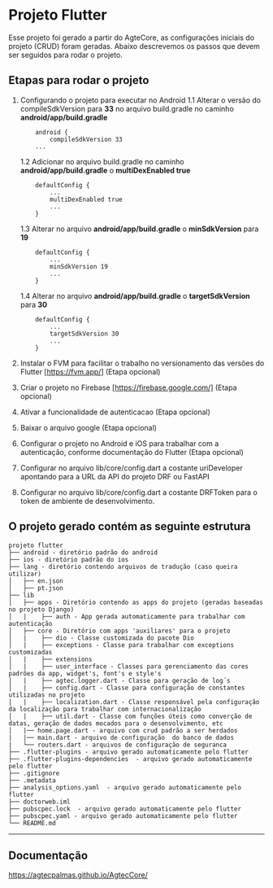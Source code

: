 # Projeto Flutter

Esse projeto foi gerado a partir do AgteCore, as configurações iniciais do projeto (CRUD) foram geradas.
Abaixo descrevemos os passos que devem ser seguidos para rodar o projeto.

## Etapas para rodar o projeto

1. Configurando o projeto para executar no Android
1.1 Alterar o versão do compileSdkVersion para **33** no arquivo build.gradle no caminho **android/app/build.gradle**
    ```code
        android {
            compileSdkVersion 33
        ...
    ```
    1.2 Adicionar no arquivo build.gradle no caminho **android/app/build.gradle** o **multiDexEnabled true**
    ```code
        defaultConfig {
            ...
            multiDexEnabled true 
            ...
        }
    ```
    1.3 Alterar no arquivo **android/app/build.gradle** o **minSdkVersion** para **19**
    ```code
        defaultConfig {
            ...    
            minSdkVersion 19
            ...
        }
    ```
    1.4 Alterar no arquivo **android/app/build.gradle** o **targetSdkVersion** para **30**
    ```code
        defaultConfig {
            ...    
            targetSdkVersion 30
            ...
        }
    ```

2. Instalar o FVM para facilitar o trabalho no versionamento das versões do Flutter [https://fvm.app/] (Etapa opcional)
3. Criar o projeto no Firebase [https://firebase.google.com/] (Etapa opcional)
4. Ativar a funcionalidade de autenticacao (Etapa opcional)
5. Baixar o arquivo google (Etapa opcional)
6. Configurar o projeto no Android e iOS para trabalhar com a autenticação, conforme documentação do Flutter (Etapa opcional)
7. Configurar no arquivo lib/core/config.dart a costante uriDeveloper apontando para a URL da API do projeto DRF ou FastAPI
8. Configurar no arquivo lib/core/config.dart a costante DRFToken para o token de ambiente de desenvolvimento.

## O projeto gerado contém as seguinte estrutura

```code
projeto flutter
├── android - diretório padrão do android
├── ios - diretório padrão do ios
├── lang - diretório contendo arquivos de tradução (caso queira utilizar)
│   ├── en.json
│   ├── pt.json
├── lib
│   ├── apps - Diretório contendo as apps do projeto (geradas baseadas no projeto Django)
│   |    ├── auth - App gerada automaticamente para trabalhar com autenticação
│   ├── core - Diretório com apps 'auxiliares' para o projeto
│   |    ├── dio - Classe customizada do pacote Dio
│   |    ├── exceptions - Classe para trabalhar com exceptions customizadas
│   |    ├── extensions
│   |    ├── user_interface - Classes para gerenciamento das cores padrões da app, widget's, font's e style's
│   |    ├── agtec.logger.dart - Classe para geração de log´s
│   |    ├── config.dart - Classe para configuração de constantes utilizadas no projeto
│   |    ├── localization.dart - Classe responsável pela configuração da localização para trabalhar com internacionalização
│   |    ├── util.dart - Classe com funções úteis como converção de datas, geração de dados mocados para o desenvolvimento, etc
│   |── home.page.dart - arquivo com crud padrão a ser herdados
|   |── main.dart - arquivo de configuração  do banco de dados
|   └── routers.dart - arquivos de configuração de seguranca
├── .flutter-plugins - arquivo gerado automaticamente pelo flutter
├── .flutter-plugins-dependencies  - arquivo gerado automaticamente pelo flutter
├── .gitignore
├── .metadata
├── analysis_options.yaml  - arquivo gerado automaticamente pelo flutter
├── doctorweb.iml
├── pubscpec.lock  - arquivo gerado automaticamente pelo flutter
├── pubscpec.yaml - arquivo gerado automaticamente pelo flutter
└── README.md

```

----

## Documentação

<https://agtecpalmas.github.io/AgtecCore/>
